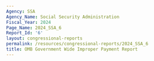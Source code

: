 ```yaml
---
Agency: SSA
Agency_Name: Social Security Administration
Fiscal_Year: 2024
Page_Name: 2024_SSA_6
Report_Id: '6'
layout: congressional-reports
permalink: /resources/congressional-reports/2024_SSA_6
title: OMB Government Wide Improper Payment Report
---
```

